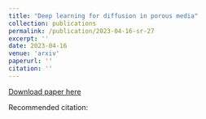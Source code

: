 ```yaml
---
title: "Deep learning for diffusion in porous media"
collection: publications
permalink: /publication/2023-04-16-sr-27
excerpt: ''
date: 2023-04-16
venue: 'arxiv'
paperurl: ''
citation: ''
---
```


[Download paper here](https://arxiv.org/pdf/2304.02104)

Recommended citation: 

